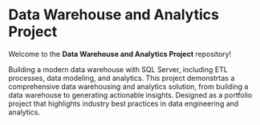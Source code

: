 # Data Warehouse and Analytics Project

Welcome to the **Data Warehouse and Analytics Project** repository!

Building a modern data warehouse with SQL Server, including ETL processes, data modeling, and analytics.
This project demonstrtas a comprehensive data warehousing and analytics solution, from building a data warehouse to generating actionable insights. Designed as a portfolio project that highlights industry best practices in data engineering and analytics.
